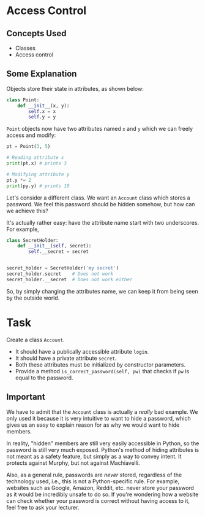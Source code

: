 # Access Control

## Concepts Used

* Classes
* Access control

## Some Explanation

Objects store their state in attributes, as shown below:

```python
class Point:
    def __init__(x, y):
        self.x = x
        self.y = y
```

`Point` objects now have two attributes named `x` and `y` which we can freely access and modify:

```python
pt = Point(3, 5)

# Reading attribute x
print(pt.x) # prints 3

# Modifying attribute y
pt.y *= 2
print(py.y) # prints 10
```

Let's consider a different class. We want an `Account` class which stores a password.
We feel this password should be hidden somehow, but how can we achieve this?

It's actually rather easy: have the attribute name start with two underscores.
For example,

```python
class SecretHolder:
    def __init__(self, secret):
        self.__secret = secret


secret_holder = SecretHolder('my secret')
secret_holder.secret    # Does not work
secret_holder.__secret  # Does not work either
```

So, by simply changing the attributes name, we can keep it from being seen by the outside world.

# Task

Create a class `Account`.

* It should have a publically accessible attribute `login`.
* It should have a private attribute `secret`.
* Both these attributes must be initialized by constructor parameters.
* Provide a method `is_correct_password(self, pw)` that checks if `pw` is equal to the password.

## Important

We have to admit that the `Account` class is actually a _really_ bad example.
We only used it because it is very intuitive to want to hide a password, which gives us an easy to explain reason for as why we would want to hide members.

In reality, "hidden" members are still very easily accessible in Python, so the password is still very much exposed.
Python's method of hiding attributes is not meant as a safety feature, but simply as a way to convey intent.
It protects against Murphy, but not against Machiavelli.

Also, as a general rule, passwords are *never* stored, regardless of the technology used, i.e., this is not a Python-specific rule.
For example, websites such as Google, Amazon, Reddit, etc. never store your password as it would be incredibly unsafe to do so.
If you're wondering how a website can check whether your password is correct without having access to it, feel free to ask your lecturer.
